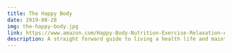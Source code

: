 ```yaml
---
title: The Happy Body
date: 2019-08-28
img: the-happy-body.jpg
link: https://www.amazon.com/Happy-Body-Nutrition-Exercise-Relaxation-ebook/dp/B01N21PL3D
description: A straight forward guide to living a health life and maintaining your body for years to come.
---
```

